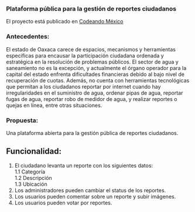 ### Plataforma pública para la gestión de reportes ciudadanos

El proyecto está publicado en [Codeando
México](http://codeandomexico.org/proyectos/7)

### Antecedentes: 
El estado de Oaxaca carece de espacios, mecanismos y herramientas específicas para encausar la participación ciudadana ordenada y estratégica en la resolución de problemas públicos. El sector de agua y saneamiento no es la excepción, y actualmente el órgano operador para la capital del estado enfrenta dificultades financieras debido al bajo nivel de recuperación de cuotas. Además, no cuenta con herramientas tecnológicas que permitan a los ciudadanos reportar por internet cuando hay irregularidades en el suministro de agua, ordenar pipas de agua, reportar fugas de agua, reportar robo de medidor de agua, y realizar reportes o quejas en línea, entre otras situaciones. 

### Propuesta: 
Una plataforma abierta para la gestión pública de reportes ciudadanos. 

## Funcionalidad: 
1. El ciudadano levanta un reporte con los siguientes datos:  
1.1 Categoría  
1.2 Descripción   
1.3 Ubicación  
2. Los administradores pueden cambiar el status de los reportes.
3. Los usuarios pueden comentar sobre un reporte y subir imágenes. 
4. Los usuarios pueden votar por reportes.


